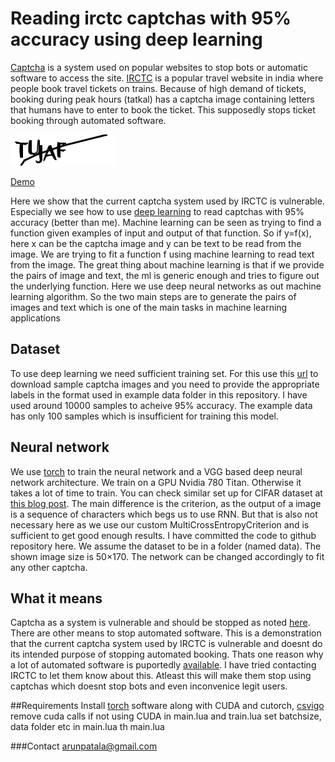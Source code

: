

# Reading irctc captchas with 95% accuracy using deep learning


[Captcha](https://en.wikipedia.org/wiki/CAPTCHA) is a system used on popular websites to stop bots or automatic software to access the site. [IRCTC](https://www.irctc.co.in/eticketing/loginHome.jsf) is a popular travel website in india where people book travel tickets on trains. Because of high demand of tickets, booking during peak hours (tatkal) has a captcha image containing letters that humans have to enter to book the ticket. This supposedly stops ticket booking through automated software. 

![Example](data/captchaImage.1.png?raw=true "IRCTC captcha")

[Demo](http://ec2-52-87-246-227.compute-1.amazonaws.com/demo)

Here we show that the current captcha system used by IRCTC is vulnerable. Especially we see how to use [deep learning](https://en.wikipedia.org/wiki/Deep_learning) to read captchas with 95% accuracy (better than me). Machine learning can be seen as trying to find a function given examples of input and output of that function. So if y=f(x), here x can be the captcha image and y can be text to be read from the image. We are trying to fit a function f using machine learning to read text from the image. The great thing about machine learning is that if we provide the pairs of image and text, the ml is generic enough and tries to figure out the underlying function. Here we use deep neural networks as out machine learning algorithm. So the two main steps are to generate the pairs of images and text which is one of the main tasks in machine learning applications


## Dataset
To use deep learning we need sufficient training set. For this use this [url](https://www.irctc.co.in/eticketing/captchaImage) to download sample captcha images and you need to provide the appropriate labels in the format used in example data folder in this repository. I have used around 10000 samples to acheive 95% accuracy. The example data has only 100 samples which is insufficient for training this model. 

## Neural network 
We use [torch](http://torch.ch/) to train the neural network and a VGG based deep neural network architecture. We train on a GPU Nvidia 780 Titan. Otherwise it takes a lot of time to train. You can check similar set up for CIFAR dataset at [this blog post](http://torch.ch/blog/2015/07/30/cifar.html). The main difference is the criterion, as the output of a image is a sequence of characters which begs us to use RNN. But that is also not necessary here as we use our custom MultiCrossEntropyCriterion and is sufficient to get good enough results. I have committed the code to github repository here. We assume the dataset to be in a folder (named data). The shown image size is 50×170. The network can be changed accordingly to fit any other captcha. 

## What it means
Captcha as a system is vulnerable and should be stopped as noted [here](http://www.geek.com/news/ai-beats-captcha-with-90-success-but-google-has-something-new-1575339/). There are other means to stop automated software. This is a demonstration that the current captcha system used by IRCTC is vulnerable and doesnt do its intended purpose of stopping automated booking. Thats one reason why a lot of automated software is puportedly [available](http://timesofindia.indiatimes.com/tech/tech-news/IRCTC-website-is-sitting-duck-to-hackware/articleshow/50412277.cms). I have tried contacting IRCTC to let them know about this. Atleast this will make them stop using captchas which doesnt stop bots and even inconvenice legit users. 

##Requirements
Install [torch](http://torch.ch/) software along with CUDA and cutorch, [csvigo](https://github.com/clementfarabet/lua---csv)
remove cuda calls if not using CUDA in main.lua and train.lua
set batchsize, data folder etc in main.lua
th main.lua


###Contact
arunpatala@gmail.com

